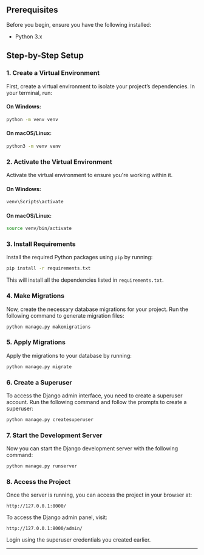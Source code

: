 ## Prerequisites

Before you begin, ensure you have the following installed:

- Python 3.x

## Step-by-Step Setup

### 1. Create a Virtual Environment

First, create a virtual environment to isolate your project’s dependencies. In your terminal, run:

#### On Windows:
```bash
python -m venv venv
```

#### On macOS/Linux:
```bash
python3 -m venv venv
```

### 2. Activate the Virtual Environment

Activate the virtual environment to ensure you're working within it.

#### On Windows:
```bash
venv\Scripts\activate
```

#### On macOS/Linux:
```bash
source venv/bin/activate
```

### 3. Install Requirements

Install the required Python packages using `pip` by running:

```bash
pip install -r requirements.txt
```

This will install all the dependencies listed in `requirements.txt`.

### 4. Make Migrations

Now, create the necessary database migrations for your project. Run the following command to generate migration files:

```bash
python manage.py makemigrations
```

### 5. Apply Migrations

Apply the migrations to your database by running:

```bash
python manage.py migrate
```

### 6. Create a Superuser

To access the Django admin interface, you need to create a superuser account. Run the following command and follow the prompts to create a superuser:

```bash
python manage.py createsuperuser
```

### 7. Start the Development Server

Now you can start the Django development server with the following command:

```bash
python manage.py runserver
```

### 8. Access the Project

Once the server is running, you can access the project in your browser at:

```
http://127.0.0.1:8000/
```

To access the Django admin panel, visit:

```
http://127.0.0.1:8000/admin/
```

Login using the superuser credentials you created earlier.

---
